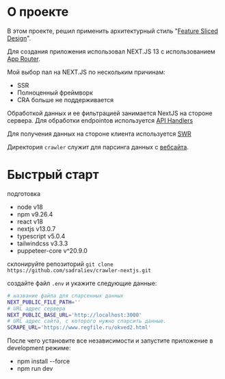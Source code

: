 # О проекте

В этом проекте, решил применить архитектурный стиль "[Feature Sliced Design](https://feature-sliced.design/)". 

Для создания приложения использовал NEXT.JS 13
с использованием [App Router](https://nextjs.org/docs/app).

Мой выбор пал на NEXT.JS по нескольким причинам:
- SSR
- Полноценный фреймворк
- CRA больше не поддерживается

Обработкой данных и ее фильтрацией занимается NextJS на стороне сервера. 
Для обработки endpointов используется [API Handlers](https://nextjs.org/docs/app/building-your-application/routing/router-handlers)

Для получения данных на стороне клиента используется [SWR](https://swr.vercel.app/)

Директория `crawler` служит для парсинга данных с [вебсайта](https://www.regfile.ru/okved2.html).

# Быстрый старт
подготовка
- node v18
- npm v9.26.4
- react v18
- nextjs v13.0.7
- typescript v5.0.4
- tailwindcss v3.3.3
- puppeteer-core v^20.9.0

склонируйте репозиторий 
`git clone https://github.com/sadraliev/crawler-nextjs.git`

создайте файл `.env` и укажите следующие данные:
```bash
# название файла для спарсенных данных
NEXT_PUBLIC_FILE_PATH=''
# URL адрес сервера
NEXT_PUBLIC_BASE_URL='http://localhost:3000'
# URL адрес сайта, с которого нужно спарсить данные.
SCRAPE_URL='https://www.regfile.ru/okved2.html'
```

После чего установите все независимости и запустите приложение в development режиме:

- npm install --force
- npm run dev


